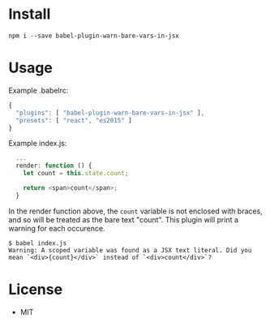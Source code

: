 
# Install

`npm i --save babel-plugin-warn-bare-vars-in-jsx`

# Usage

Example .babelrc:
```js
{
  "plugins": [ "babel-plugin-warn-bare-vars-in-jsx" ],
  "presets": [ "react", "es2015" ]
}
```

Example index.js:
```js
  ...
  render: function () {
    let count = this.state.count;

    return <span>count</span>;
  }
```

In the render function above, the `count` variable is not enclosed with braces, and so will be treated as the bare text "count". This plugin will print a warning for each occurence.

```
$ babel index.js
Warning: A scoped variable was found as a JSX text literal. Did you mean `<div>{count}</div>` instead of `<div>count</div>`?
```

# License

* MIT
